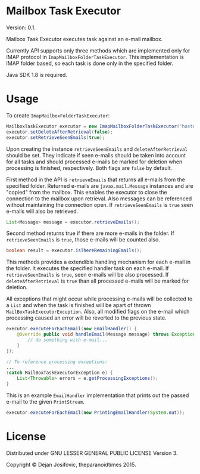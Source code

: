 # Mailbox Task Executor #

Version: 0.1.

Mailbox Task Executor executes task against an e-mail mailbox.

Currently API supports only three methods which are implemented only for IMAP
protocol in ```ImapMailboxFolderTaskExecutor```. This implementation is IMAP
folder based, so each task is done only in the specified folder.

Java SDK 1.8 is required.

# Usage #

To create ```ImapMailboxFolderTaskExecutor```:

```java
MailboxTaskExecutor executor = new ImapMailboxFolderTaskExecutor("hostAddress", "username", "password", "folderName");
executor.setDeleteAfterRetrieval(false);
executor.setRetrieveSeenEmails(true);
```
Upon creating the instance ```retrieveSeenEmails``` and ```deleteAfterRetrieval```
should be set. They indicate if seen e-mails should be taken into account for all
tasks and should processed e-mails be marked for deletion when processing is finished,
respectively. Both flags are ```false``` by default.

First method in the API is ```retrieveEmails``` that returns all e-mails from
the specified folder. Returned e-mails are ```javax.mail.Message``` instances
and are "copied" from the mailbox. This enables the executor to close the
connection to the mailbox upon retrieval. Also messages can be referenced without
maintaining the connection open. If ```retrieveSeenEmails``` is ```true``` seen e-mails
will also be retrieved.

```java
List<Message> message = executor.retrieveEmails();
```

Second method returns true if there are more e-mails in the folder. If 
```retrieveSeenEmails``` is ```true```, those e-mails will be counted also.

```java
boolean result = executor.isThereRemainingEmails();
```

This methods provides a extendible handling mechanism for each e-mail in the
folder. It executes the specified handler task on each e-mail. If 
```retrieveSeenEmails``` is ```true```, seen e-mails will be also processed. If
```deleteAfterRetrieval``` is ```true``` than all processed e-mails will be marked
for deletion.

All exceptions that might occur while processing e-mails will be collected to a 
```List``` and when the task is finished will be apart of thrown
```MailBoxTaskExecutorException```. Also, all modified flags on the e-mail which
processing caused an error will be reverted to the previous state.

```java
executor.executeForEachEmail(new EmailHandler() {
    @Override public void handleEmail(Message message) throws Exception {
        // do something with e-mail...
    }
});

// To reference processing exceptions:
...
(catch MailBoxTaskExecutorException e) {
    List<Throwable> errors = e.getProcessingExceptions();
}
```

This is an example ```EmailHandler``` implementation that prints out the passed
e-mail to the given ```PrintStream```.

```java
executor.executeForEachEmail(new PrintingEmailHandler(System.out));
```

# License #

Distributed under GNU LESSER GENERAL PUBLIC LICENSE Version 3.

Copyright © Dejan Josifovic, theparanoidtimes 2015.
